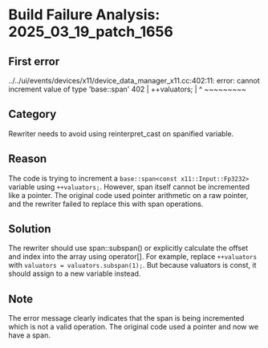 # Build Failure Analysis: 2025_03_19_patch_1656

## First error

../../ui/events/devices/x11/device_data_manager_x11.cc:402:11: error: cannot increment value of type 'base::span<const x11::Input::Fp3232>'
  402 |           ++valuators;
      |           ^ ~~~~~~~~~

## Category
Rewriter needs to avoid using reinterpret_cast on spanified variable.

## Reason
The code is trying to increment a `base::span<const x11::Input::Fp3232>` variable using `++valuators;`. However, span itself cannot be incremented like a pointer. The original code used pointer arithmetic on a raw pointer, and the rewriter failed to replace this with span operations.

## Solution
The rewriter should use span::subspan() or explicitly calculate the offset and index into the array using operator[]. For example, replace `++valuators` with `valuators = valuators.subspan(1);`. But because valuators is const, it should assign to a new variable instead.

## Note
The error message clearly indicates that the span is being incremented which is not a valid operation. The original code used a pointer and now we have a span.